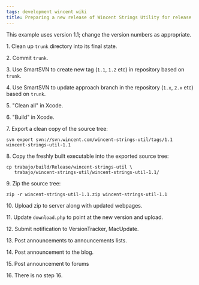 ```yaml
---
tags: development wincent wiki
title: Preparing a new release of Wincent Strings Utility for release
---
```


This example uses version 1.1; change the version numbers as appropriate.

1\. Clean up `trunk` directory into its final state.

2\. Commit `trunk`.

3\. Use SmartSVN to create new tag (`1.1`, `1.2` etc) in repository based on `trunk`.

4\. Use SmartSVN to update approach branch in the repository (`1.x`, `2.x` etc) based on `trunk`.

5\. "Clean all" in Xcode.

6\. "Build" in Xcode.

7\. Export a clean copy of the source tree:

    svn export svn://svn.wincent.com/wincent-strings-util/tags/1.1 wincent-strings-util-1.1

8\. Copy the freshly built executable into the exported source tree:

    cp trabajo/build/Release/wincent-strings-util \
       trabajo/wincent-strings-util/wincent-strings-util-1.1/

9\. Zip the source tree:

    zip -r wincent-strings-util-1.1.zip wincent-strings-util-1.1

10\. Upload zip to server along with updated webpages.

11\. Update `download.php` to point at the new version and upload.

12\. Submit notification to VersionTracker, MacUpdate.

13\. Post announcements to announcements lists.

14\. Post announcement to the blog.

15\. Post announcement to forums

16\. There is no step 16.
